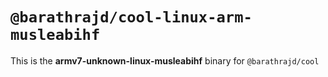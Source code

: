 # `@barathrajd/cool-linux-arm-musleabihf`

This is the **armv7-unknown-linux-musleabihf** binary for `@barathrajd/cool`
